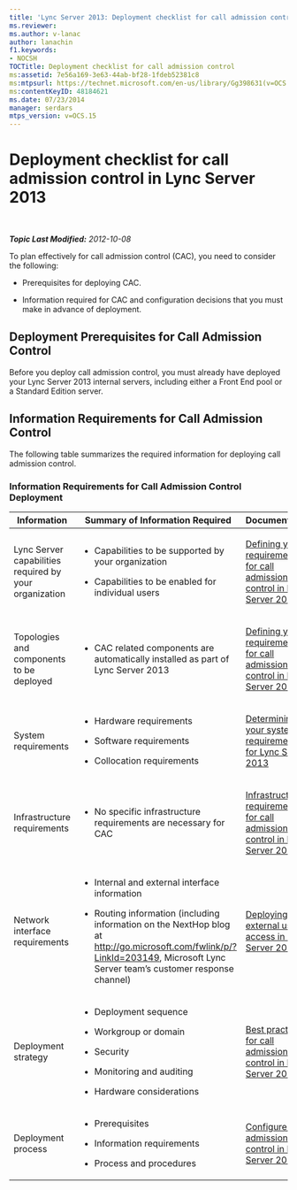 ```yaml
---
title: 'Lync Server 2013: Deployment checklist for call admission control'
ms.reviewer: 
ms.author: v-lanac
author: lanachin
f1.keywords:
- NOCSH
TOCTitle: Deployment checklist for call admission control
ms:assetid: 7e56a169-3e63-44ab-bf28-1fdeb52381c8
ms:mtpsurl: https://technet.microsoft.com/en-us/library/Gg398631(v=OCS.15)
ms:contentKeyID: 48184621
ms.date: 07/23/2014
manager: serdars
mtps_version: v=OCS.15
---
```


<div data-xmlns="http://www.w3.org/1999/xhtml">

<div class="topic" data-xmlns="http://www.w3.org/1999/xhtml" data-msxsl="urn:schemas-microsoft-com:xslt" data-cs="http://msdn.microsoft.com/">

<div data-asp="http://msdn2.microsoft.com/asp">

# Deployment checklist for call admission control in Lync Server 2013

</div>

<div id="mainSection">

<div id="mainBody">

<span> </span>

_**Topic Last Modified:** 2012-10-08_

To plan effectively for call admission control (CAC), you need to consider the following:

  - Prerequisites for deploying CAC.

  - Information required for CAC and configuration decisions that you must make in advance of deployment.

<div>

## Deployment Prerequisites for Call Admission Control

Before you deploy call admission control, you must already have deployed your Lync Server 2013 internal servers, including either a Front End pool or a Standard Edition server.

</div>

<div>

## Information Requirements for Call Admission Control

The following table summarizes the required information for deploying call admission control.

### Information Requirements for Call Admission Control Deployment

<table>
<colgroup>
<col style="width: 33%" />
<col style="width: 33%" />
<col style="width: 33%" />
</colgroup>
<thead>
<tr class="header">
<th>Information</th>
<th>Summary of Information Required</th>
<th>Documentation</th>
</tr>
</thead>
<tbody>
<tr class="odd">
<td><p>Lync Server capabilities required by your organization</p></td>
<td><ul>
<li><p>Capabilities to be supported by your organization</p></li>
<li><p>Capabilities to be enabled for individual users</p></li>
</ul></td>
<td><p><a href="lync-server-2013-defining-your-requirements-for-call-admission-control.md">Defining your requirements for call admission control in Lync Server 2013</a></p></td>
</tr>
<tr class="even">
<td><p>Topologies and components to be deployed</p></td>
<td><ul>
<li><p>CAC related components are automatically installed as part of Lync Server 2013</p></li>
</ul></td>
<td><p><a href="lync-server-2013-defining-your-requirements-for-call-admission-control.md">Defining your requirements for call admission control in Lync Server 2013</a></p></td>
</tr>
<tr class="odd">
<td><p>System requirements</p></td>
<td><ul>
<li><p>Hardware requirements</p></li>
<li><p>Software requirements</p></li>
<li><p>Collocation requirements</p></li>
</ul></td>
<td><p><a href="lync-server-2013-determining-your-system-requirements.md">Determining your system requirements for Lync Server 2013</a></p></td>
</tr>
<tr class="even">
<td><p>Infrastructure requirements</p></td>
<td><ul>
<li><p>No specific infrastructure requirements are necessary for CAC</p></li>
</ul></td>
<td><p><a href="lync-server-2013-infrastructure-requirements-for-call-admission-control.md">Infrastructure requirements for call admission control in Lync Server 2013</a></p></td>
</tr>
<tr class="odd">
<td><p>Network interface requirements</p></td>
<td><ul>
<li><p>Internal and external interface information</p></li>
<li><p>Routing information (including information on the NextHop blog at <a href="http://go.microsoft.com/fwlink/p/?linkid=203149">http://go.microsoft.com/fwlink/p/?LinkId=203149</a>, Microsoft Lync Server team’s customer response channel)</p></li>
</ul></td>
<td><p><a href="lync-server-2013-deploying-external-user-access.md">Deploying external user access in Lync Server 2013</a></p></td>
</tr>
<tr class="even">
<td><p>Deployment strategy</p></td>
<td><ul>
<li><p>Deployment sequence</p></li>
<li><p>Workgroup or domain</p></li>
<li><p>Security</p></li>
<li><p>Monitoring and auditing</p></li>
<li><p>Hardware considerations</p></li>
</ul></td>
<td><p><a href="lync-server-2013-best-practices-for-call-admission-control.md">Best practices for call admission control in Lync Server 2013</a></p></td>
</tr>
<tr class="odd">
<td><p>Deployment process</p></td>
<td><ul>
<li><p>Prerequisites</p></li>
<li><p>Information requirements</p></li>
<li><p>Process and procedures</p></li>
</ul></td>
<td><p><a href="lync-server-2013-configure-call-admission-control.md">Configure call admission control in Lync Server 2013</a></p></td>
</tr>
</tbody>
</table>


</div>

</div>

<span> </span>

</div>

</div>

</div>

